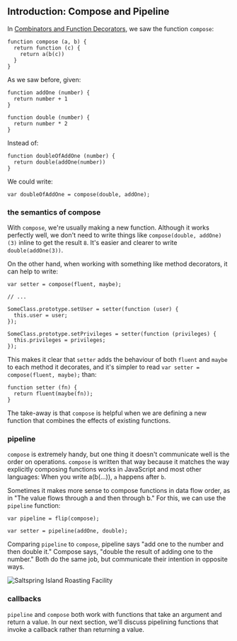 ## Introduction: Compose and Pipeline

In [Combinators and Function Decorators](#combinators), we saw the function `compose`:

    function compose (a, b) {
      return function (c) {
        return a(b(c))
      }
    }

As we saw before, given:

    function addOne (number) {
      return number + 1
    }
    
    function double (number) {
      return number * 2
    }

Instead of:

    function doubleOfAddOne (number) {
      return double(addOne(number))
    }
    
We could write:

    var doubleOfAddOne = compose(double, addOne);
    
### the semantics of compose

With `compose`, we're usually making a new function. Although it works perfectly well, we don't need to write things like `compose(double, addOne)(3)` inline to get the result `8`. It's easier and clearer to write `double(addOne(3))`.

On the other hand, when working with something like method decorators, it can help to write:

    var setter = compose(fluent, maybe);
    
    // ...
    
    SomeClass.prototype.setUser = setter(function (user) {
      this.user = user;
    });
    
    SomeClass.prototype.setPrivileges = setter(function (privileges) {
      this.privileges = privileges;
    });
    
This makes it clear that `setter` adds the behaviour of both `fluent` and `maybe` to each method it decorates, and it's simpler to read `var setter = compose(fluent, maybe);` than:

    function setter (fn) {
      return fluent(maybe(fn));
    }

The take-away is that `compose` is helpful when we are defining a new function that combines the effects of existing functions.

### pipeline

`compose` is extremely handy, but one thing it doesn't communicate well is the order on operations. `compose` is written that way because it matches the way explicitly composing functions works in JavaScript and most other languages: When you write a(b(...)), `a` happens after `b`.

Sometimes it makes more sense to compose functions in data flow order, as in "The value flows through a and then through b." For this, we can use the `pipeline` function:

    var pipeline = flip(compose);
    
    var setter = pipeline(addOne, double);
    
Comparing `pipeline` to `compose`, pipeline says "add one to the number and then double it." Compose says, "double the result of adding one to the number." Both do the same job, but communicate their intention in opposite ways.

![Saltspring Island Roasting Facility](images/saltspring/rollers.jpg)

### callbacks

`pipeline` and `compose` both work with functions that take an argument and return a value. In our next section, we'll discuss pipelining functions that invoke a callback rather than returning a value.
